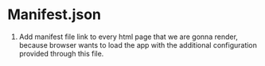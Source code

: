 # Manifest.json
1. Add manifest file link to every html page that we are gonna render,
because browser wants to load the app with the additional configuration provided through this file.